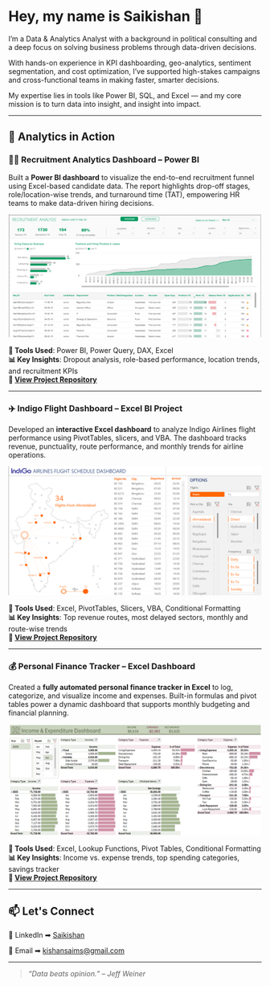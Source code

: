 # Hey, my name is Saikishan 👋

I’m a Data & Analytics Analyst with a background in political consulting and a deep focus on solving business problems through data-driven decisions.

With hands-on experience in KPI dashboarding, geo-analytics, sentiment segmentation, and cost optimization, I’ve supported high-stakes campaigns and cross-functional teams in making faster, smarter decisions.

My expertise lies in tools like Power BI, SQL, and Excel — and my core mission is to turn data into insight, and insight into impact.

---

## 📁 Analytics in Action

### 🧑‍💼 Recruitment Analytics Dashboard – Power BI

Built a **Power BI dashboard** to visualize the end-to-end recruitment funnel using Excel-based candidate data. The report highlights drop-off stages, role/location-wise trends, and turnaround time (TAT), empowering HR teams to make data-driven hiring decisions.

![Recruitment Dashboard Screenshot](Dashboard_Snapshot.png)

**🔧 Tools Used**: Power BI, Power Query, DAX, Excel  
**📊 Key Insights**: Dropout analysis, role-based performance, location trends, and recruitment KPIs  
**🔗 [View Project Repository](https://github.com/kishan-sai/Recruitment-Analytics-PowerBI-Dashboard.git)**

---

### ✈️ Indigo Flight Dashboard – Excel BI Project

Developed an **interactive Excel dashboard** to analyze Indigo Airlines flight performance using PivotTables, slicers, and VBA. The dashboard tracks revenue, punctuality, route performance, and monthly trends for airline operations.

![Flight Dashboard Screenshot](Airlines-Dashboard.png)

**🔧 Tools Used**: Excel, PivotTables, Slicers, VBA, Conditional Formatting  
**📊 Key Insights**: Top revenue routes, most delayed sectors, monthly and route-wise trends  
**🔗 [View Project Repository](https://github.com/kishan-sai/AirIndia-Flights-Dashboard-with-Excel.git)**

---

### 💰 Personal Finance Tracker – Excel Dashboard

Created a **fully automated personal finance tracker in Excel** to log, categorize, and visualize income and expenses. Built-in formulas and pivot tables power a dynamic dashboard that supports monthly budgeting and financial planning.

![Finance Dashboard Screenshot](Income_Tracker.png)

**🔧 Tools Used**: Excel, Lookup Functions, Pivot Tables, Conditional Formatting  
**📊 Key Insights**: Income vs. expense trends, top spending categories, savings tracker  
**🔗 [View Project Repository](https://github.com/kishan-sai/Personal-Finance-Tracker-with-Excel.git)**

---

## 📫 Let's Connect

 💬 LinkedIn ➡︎ [Saikishan](https://www.linkedin.com/in/saikishans)

 📧 Email ➡︎ kishansaims@gmail.com  

---

> _“Data beats opinion.” – Jeff Weiner_
